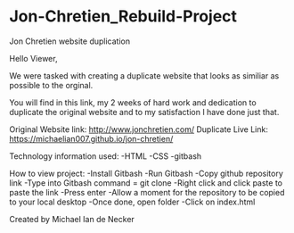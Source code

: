 # Jon-Chretien_Rebuild-Project
Jon Chretien website duplication


Hello Viewer,

We were tasked with creating a duplicate website that looks as similiar as possible to the orginal.

You will find in this link, my 2 weeks of hard work and dedication to duplicate the original website
and to my satisfaction I have done just that.

Original Website link: http://www.jonchretien.com/
Duplicate Live Link: https://michaelian007.github.io/jon-chretien/

Technology information used:
-HTML
-CSS
-gitbash

How to view project:
-Install Gitbash
-Run Gitbash
-Copy github repository link
-Type into Gitbash command = git clone
-Right click and click paste to paste the link
-Press enter
-Allow a moment for the repository to be copied to your local desktop
-Once done, open folder
-Click on index.html

Created by Michael Ian de Necker
